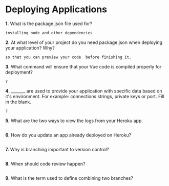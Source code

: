 # Deploying Applications

**1.** What is the package.json file used for?
<!-- enter you answer in the space below -->
```
installing node and other dependencies
``` 
**2.** At what level of your project do you need package.json when deploying your application? Why?
<!-- enter you answer in the space below -->
```
so that you can preview your code  before finishing it.
```
**3.** What command will ensure that your Vue code is compiled properly for deployment?
<!-- enter you answer in the space below -->
```
?
```
**4.** _______ are used to provide your application with specific data based on it's environment. For example: connections strings, private keys or port. Fill in the blank.
<!-- enter you answer in the space below -->
```
?
```
**5.** What are the two ways to view the logs from your Heroku app.
<!-- enter you answer in the space below -->
```

```
**6.** How do you update an app already deployed on Heroku?
<!-- enter you answer in the space below -->
```

```
**7.** Why is branching important to version control?
<!-- enter you answer in the space below -->
```

```
**8.** When should code review happen?
<!-- enter you answer in the space below -->
```

```
**9.** What is the term used to define combining two branches?
<!-- enter you answer in the space below -->
```

```